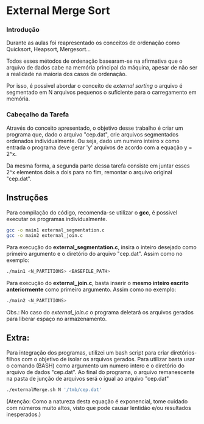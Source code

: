 # External Merge Sort

### Introdução 
Durante as aulas foi reapresentado os conceitos de ordenação como Quicksort, Heapsort, Mergesort...

Todos esses métodos de ordenação basearam-se na afirmativa que o arquivo de dados cabe na memória principal da máquina, apesar de não ser a realidade na maioria dos casos de ordenação.

Por isso, é possivel abordar o conceito de *external sorting* o arquivo é segmentado em N arquivos pequenos o suficiente para o carregamento em memória.

### Cabeçalho da Tarefa
Através do conceito apresentado, o objetivo desse trabalho é criar um programa que, dado o arquivo "cep.dat", crie arquivos segmentados ordenados individualmente. Ou seja, dado um numero inteiro x como entrada o programa deve gerar 'y' arquivos de acordo com a equação y = 2^x.

Da mesma forma, a segunda parte dessa tarefa consiste em juntar esses 2^x elementos dois a dois para no fim, remontar o arquivo original "cep.dat".

## Instruções
Para compilação do código, recomenda-se utilizar o **gcc**, é possivel executar os programas individualmente.

``` bash
gcc -o main1 external_segmentation.c
gcc -o main2 external_join.c
```

Para execução do **external_segmentation.c**, insira o inteiro desejado como primeiro argumento e o diretório do arquivo "cep.dat". 
Assim como no exemplo:
``` bash
./main1 <N_PARTITIONS> <BASEFILE_PATH>
```

Para execução do **external_join.c**, basta inserir o **mesmo inteiro escrito anteriormente** como primeiro argumento. 
Assim como no exemplo:
``` bash
./main2 <N_PARTITIONS>
```
Obs.: No caso do *external_join.c* o programa deletará os arquivos gerados para liberar espaço no armazenamento. 

## Extra:
Para integração dos programas, utilizei um bash script para criar diretórios-filhos com o objetivo de isolar os arquivos gerados. Para utilizar basta usar o comando (BASH) como argumento um numero intero e o diretório do arquivo de dados "cep.dat". Ao final do programa, o arquivo remanescente na pasta de junção de arquivos será o igual ao arquivo "cep.dat"

``` bash
./externalMerge.sh N '/tmb/cep.dat'
```

(Atenção: Como a natureza desta equação é exponencial, tome cuidado com números muito altos, visto que pode causar lentidão e/ou resultados inesperados.) 

